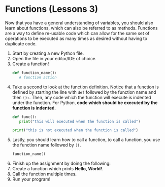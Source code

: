# Functions (Lessons 3)

Now that you have a general understanding of variables, you should also learn about functions, which can also be referred to as methods. Functions are a way to define re-usable code which can allow for the same set of operations to be executed as many times as desired without having to duplicate code.

1. Start by creating a new Python file.
2. Open the file in your editor/IDE of choice.
3. Create a function!
   ```python
   def function_name():
      # function action
   ```
4. Take a second to look at the function definition. Notice that a function is defined by starting the line with `def` followed by the function name and then `():`.  Then, any code which the function will execute is indented under the function. For Python, **code which should be executed by the function is indented**.
   ```python
   def func():
      print("this will executed when the function is called")
   
   print("this is not executed when the function is called")
   ```
5. Lastly, you should learn how to call a function, to call a function, you use the function name followed by `()`.
   ```python
   function_name()
   ```
6. Finish up the assignment by doing the following:
  1. Create a function which prints **Hello, World!**.
  2. Call the function multiple times.
7. Run your program!